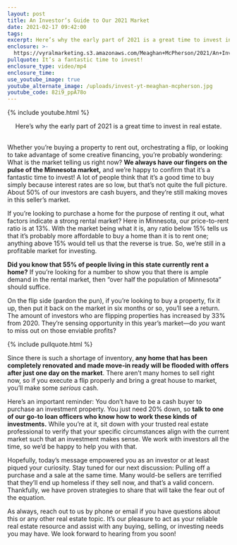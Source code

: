 ```yaml
---
layout: post
title: An Investor’s Guide to Our 2021 Market
date: 2021-02-17 09:42:00
tags:
excerpt: Here’s why the early part of 2021 is a great time to invest in real estate.
enclosure: >-
  https://vyralmarketing.s3.amazonaws.com/Meaghan+McPherson/2021/An+Investor%E2%80%99s+Guide+to+Our+2021+Market.mp4
pullquote: It’s a fantastic time to invest!
enclosure_type: video/mp4
enclosure_time:
use_youtube_image: true
youtube_alternate_image: /uploads/invest-yt-meaghan-mcpherson.jpg
youtube_code: 82i9_ppA78o
---
```


{% include youtube.html %}

<center>Here&rsquo;s why the early part of 2021 is a great time to invest in real estate.</center>

<center>&nbsp;</center>

Whether you’re buying a property to rent out, orchestrating a flip, or looking to take advantage of some creative financing, you’re probably wondering: What is the market telling us right now? **We always have our fingers on the pulse of the Minnesota market,** and we’re happy to confirm that it’s a fantastic time to invest\! A lot of people think that it’s a good time to buy simply because interest rates are so low, but that’s not quite the full picture. About 50% of our investors are cash buyers, and they’re still making moves in this seller’s market.&nbsp;

If you’re looking to purchase a home for the purpose of renting it out, what factors indicate a strong rental market? Here in Minnesota, our price-to-rent ratio is at 13%. With the market being what it is, any ratio below 15% tells us that it’s probably more affordable to buy a home than it is to rent one; anything above 15% would tell us that the reverse is true. So, we’re still in a profitable market for investing.&nbsp;

**Did you know that 55% of people living in this state currently rent a home?** If you’re looking for a number to show you that there is ample demand in the rental market, then “over half the population of Minnesota” should suffice.&nbsp;

On the flip side (pardon the pun), if you’re looking to buy a property, fix it up, then put it back on the market in six months or so, you’ll see a return. The amount of investors who are flipping properties has increased by 33% from 2020. They’re sensing opportunity in this year’s market—do *you* want to miss out on those enviable profits?

{% include pullquote.html %}

Since there is such a shortage of inventory, **any home that has been completely renovated and made move-in ready will be flooded with offers after just one day on the market**. There aren’t many homes to sell right now, so if you execute a flip properly and bring a great house to market, you’ll make some *serious* cash.&nbsp;

Here’s an important reminder: You don’t have to be a cash buyer to purchase an investment property. You just need 20% down, so **talk to one of our go-to loan officers who know how to work these kinds of investments.** While you’re at it, sit down with your trusted real estate professional to verify that your specific circumstances align with the current market such that an investment makes sense. We work with investors all the time, so we’d be happy to help you with that.&nbsp;

Hopefully, today’s message empowered you as an investor or at least piqued your curiosity. Stay tuned for our next discussion: Pulling off a purchase and a sale at the same time. Many would-be sellers are terrified that they’ll end up homeless if they sell now, and that’s a valid concern. Thankfully, we have proven strategies to share that will take the fear out of the equation.&nbsp;

As always, reach out to us by phone or email if you have questions about this or any other real estate topic. It’s our pleasure to act as your reliable real estate resource and assist with any buying, selling, or investing needs you may have. We look forward to hearing from you soon\!
